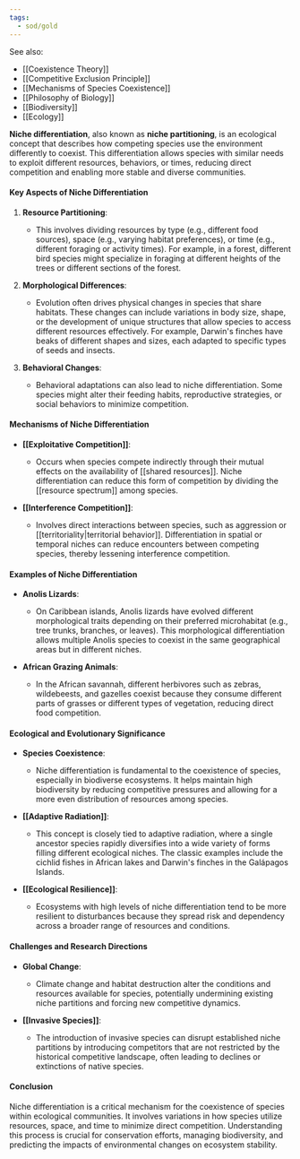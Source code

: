 ```yaml
---
tags:
  - sod/gold
---
```


See also:
- [[Coexistence Theory]]
- [[Competitive Exclusion Principle]]
- [[Mechanisms of Species Coexistence]]
- [[Philosophy of Biology]]
- [[Biodiversity]]
- [[Ecology]]

**Niche differentiation**, also known as **niche partitioning**, is an ecological concept that describes how competing species use the environment differently to coexist. This differentiation allows species with similar needs to exploit different resources, behaviors, or times, reducing direct competition and enabling more stable and diverse communities.

#### Key Aspects of Niche Differentiation

1. **Resource Partitioning**:
   - This involves dividing resources by type (e.g., different food sources), space (e.g., varying habitat preferences), or time (e.g., different foraging or activity times). For example, in a forest, different bird species might specialize in foraging at different heights of the trees or different sections of the forest.

2. **Morphological Differences**:
   - Evolution often drives physical changes in species that share habitats. These changes can include variations in body size, shape, or the development of unique structures that allow species to access different resources effectively. For example, Darwin's finches have beaks of different shapes and sizes, each adapted to specific types of seeds and insects.

3. **Behavioral Changes**:
   - Behavioral adaptations can also lead to niche differentiation. Some species might alter their feeding habits, reproductive strategies, or social behaviors to minimize competition.

#### Mechanisms of Niche Differentiation

- **[[Exploitative Competition]]**:
  - Occurs when species compete indirectly through their mutual effects on the availability of [[shared resources]]. Niche differentiation can reduce this form of competition by dividing the [[resource spectrum]] among species.

- **[[Interference Competition]]**:
  - Involves direct interactions between species, such as aggression or [[territoriality|territorial behavior]]. Differentiation in spatial or temporal niches can reduce encounters between competing species, thereby lessening interference competition.

#### Examples of Niche Differentiation

- **Anolis Lizards**:
  - On Caribbean islands, Anolis lizards have evolved different morphological traits depending on their preferred microhabitat (e.g., tree trunks, branches, or leaves). This morphological differentiation allows multiple Anolis species to coexist in the same geographical areas but in different niches.

- **African Grazing Animals**:
  - In the African savannah, different herbivores such as zebras, wildebeests, and gazelles coexist because they consume different parts of grasses or different types of vegetation, reducing direct food competition.

#### Ecological and Evolutionary Significance

- **Species Coexistence**:
  - Niche differentiation is fundamental to the coexistence of species, especially in biodiverse ecosystems. It helps maintain high biodiversity by reducing competitive pressures and allowing for a more even distribution of resources among species.

- **[[Adaptive Radiation]]**:
  - This concept is closely tied to adaptive radiation, where a single ancestor species rapidly diversifies into a wide variety of forms filling different ecological niches. The classic examples include the cichlid fishes in African lakes and Darwin's finches in the Galápagos Islands.

- **[[Ecological Resilience]]**:
  - Ecosystems with high levels of niche differentiation tend to be more resilient to disturbances because they spread risk and dependency across a broader range of resources and conditions.

#### Challenges and Research Directions

- **Global Change**:
  - Climate change and habitat destruction alter the conditions and resources available for species, potentially undermining existing niche partitions and forcing new competitive dynamics.

- **[[Invasive Species]]**:
  - The introduction of invasive species can disrupt established niche partitions by introducing competitors that are not restricted by the historical competitive landscape, often leading to declines or extinctions of native species.

#### Conclusion

Niche differentiation is a critical mechanism for the coexistence of species within ecological communities. It involves variations in how species utilize resources, space, and time to minimize direct competition. Understanding this process is crucial for conservation efforts, managing biodiversity, and predicting the impacts of environmental changes on ecosystem stability.